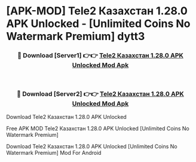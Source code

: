 # [APK-MOD] Tele2 Казахстан 1.28.0 APK Unlocked - [Unlimited Coins No Watermark Premium] dytt3



<div align="center">
<h3>🔴 Download [Server1] 👉👉 <a href="https://momento.my/?title=Tele2_Казахстан_1.28.0_APK_Unlocked">Tele2 Казахстан 1.28.0 APK Unlocked Mod Apk</a></h3><br>

<h3>🔴 Download [Server2] 👉👉 <a href="https://momento.my/?title=Tele2_Казахстан_1.28.0_APK_Unlocked">Tele2 Казахстан 1.28.0 APK Unlocked Mod Apk</a></h3>
</div>



Download Tele2 Казахстан 1.28.0 APK Unlocked 

Free APK MOD Tele2 Казахстан 1.28.0 APK Unlocked [Unlimited Coins No Watermark Premium]

Download Tele2 Казахстан 1.28.0 APK Unlocked [Unlimited Coins No Watermark Premium] Mod For Android
